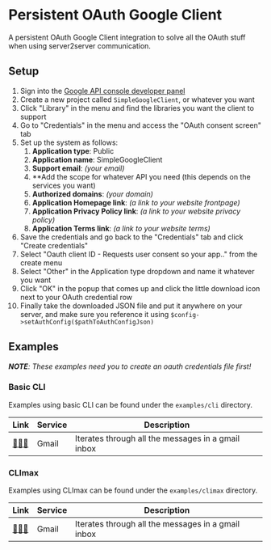# Persistent OAuth Google Client

A persistent OAuth Google Client integration to solve all the OAuth stuff when using server2server communication.

## Setup

1. Sign into the [Google API console developer panel](https://console.developers.google.com)
2. Create a new project called `SimpleGoogleClient`, or whatever you want
3. Click "Library" in the menu and find the libraries you want the client to support
4. Go to "Credentials" in the menu and access the "OAuth consent screen" tab
5. Set up the system as follows:
    1. **Application type**: Public
    2. **Application name**: SimpleGoogleClient
    3. **Support email**: _(your email)_
    4. **Add the scope for whatever API you need (this depends on the services you want)
    5. **Authorized domains**: _(your domain)_
    6. **Application Homepage link**: _(a link to your website frontpage)_
    7. **Application Privacy Policy link**: _(a link to your website privacy policy)_
    8. **Application Terms link**: _(a link to your website terms)_ 
6. Save the credentials and go back to the "Credentials" tab and click "Create credentials"
7. Select "Oauth client ID - Requests user consent so your app.." from the create menu
8. Select "Other" in the Application type dropdown and name it whatever you want
9. Click "OK" in the popup that comes up and click the little download icon next to your OAuth credential row
10. Finally take the downloaded JSON file and put it anywhere on your server, and make sure you reference it using `$config->setAuthConfig($pathToAuthConfigJson)`

## Examples

_**NOTE**: These examples need you to create an oauth credentials file first!_

### Basic CLI

Examples using basic CLI can be found under the `examples/cli` directory.

| Link                              | Service | Description                                        |
|-----------------------------------|---------|----------------------------------------------------|
| [🔗🔗🔗](./examples/cli/gmail.php) | Gmail   | Iterates through all the messages in a gmail inbox |

### CLImax

Examples using CLImax can be found under the `examples/climax` directory.


| Link                                 | Service | Description                                        |
|--------------------------------------|---------|----------------------------------------------------|
| [🔗🔗🔗](./examples/climax/gmail.php) | Gmail   | Iterates through all the messages in a gmail inbox |
